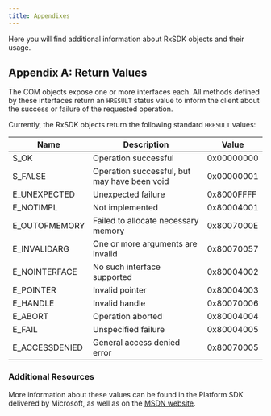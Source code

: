 ```yaml
---
title: Appendixes
---
```


Here you will find additional information about RxSDK objects and their usage.

## Appendix A: Return Values

The COM objects expose one or more interfaces each. All methods defined by these interfaces return an `HRESULT` status value to inform the client about the success or failure of the requested operation.

Currently, the RxSDK objects return the following standard `HRESULT` values:

| Name           | Description                                  | Value      |
| -------------- | -------------------------------------------- | ---------- |
| S_OK           | Operation successful                         | 0x00000000 |
| S_FALSE        | Operation successful, but may have been void | 0x00000001 |
| E_UNEXPECTED   | Unexpected failure                           | 0x8000FFFF |
| E_NOTIMPL      | Not implemented                              | 0x80004001 |
| E_OUTOFMEMORY  | Failed to allocate necessary memory          | 0x8007000E |
| E_INVALIDARG   | One or more arguments are invalid            | 0x80070057 |
| E_NOINTERFACE  | No such interface supported                  | 0x80004002 |
| E_POINTER      | Invalid pointer                              | 0x80004003 |
| E_HANDLE       | Invalid handle                               | 0x80070006 |
| E_ABORT        | Operation aborted                            | 0x80004004 |
| E_FAIL         | Unspecified failure                          | 0x80004005 |
| E_ACCESSDENIED | General access denied error                  | 0x80070005 |

### Additional Resources

More information about these values can be found in the Platform SDK delivered by Microsoft, as well as on the [MSDN website](http://msdn.microsoft.com).

